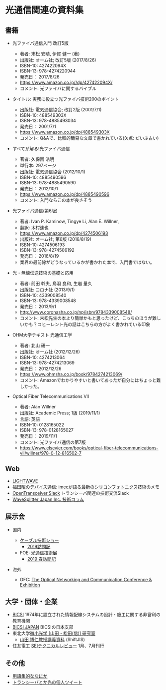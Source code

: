 # 光通信関連の資料集

## 書籍

* 光ファイバ通信入門 改訂5版
  * 著者: 末松 安晴, 伊賀 健一 (著)
  * 出版社: オーム社; 改訂5版 (2017/8/26)
  * ISBN-10: 427422094X
  * ISBN-13: 978-4274220944
  * 発売日： 2017/8/26
  * https://www.amazon.co.jp//dp/427422094X/
  * コメント: 光ファイバに関するバイブル

* タイトル: 実務に役立つ光ファイバ技術200のポイント
  * 出版社: 電気通信協会; 改訂2版 (2001/7/1)
  * ISBN-10: 488549303X
  * ISBN-13: 978-4885493034
  * 発売日： 2001/7/1
  * https://www.amazon.co.jp/dp/488549303X
  * コメント: Q&Aで、比較的簡易な文章で書かれている(欠点: だいぶ古い)

* すべてが解る!光ファイバ通信
  * 著者: 久保園 浩明 
  * 単行本: 297ページ
  * 出版社: 電気通信協会 (2012/10/1)
  * ISBN-10: 4885490596
  * ISBN-13: 978-4885490590
  * 発売日： 2012/10/1
  * https://www.amazon.co.jp/dp/4885490596
  * コメント: 入門ならこの本が良さそう

* 光ファイバ通信(第6版)
  * 著者: Ivan P. Kaminow, Tingye Li, Alan E. Willner,
  * 翻訳: 木村達也
  * https://www.amazon.co.jp/dp/4274506193
  * 出版社: オーム社; 第6版 (2016/8/19)
  * ISBN-10: 4274506193
  * ISBN-13: 978-4274506192
  * 発売日： 2016/8/19
  * 業界の最前線がどうなっているかが書かれた本で、入門書ではない。

* 光・無線伝送技術の基礎と応用
  * 著者: 前田 幹夫, 鳥羽 良和, 生岩 量久
  * 出版社: コロナ社 (2013/9/1)
  * ISBN-10: 4339008540
  * ISBN-13: 978-4339008548
  * 発売日： 2013/9/1
  * http://www.coronasha.co.jp/np/isbn/9784339008548/
  * コメント: 末松先生の本より簡単かもと思ったけど、こっちのほうが難しいかも？コヒーレント光の話はこちらの方がよく書かれている印象


* OHM大学テキスト 光通信工学
  * 著者: 北山 研一
  * 出版社: オーム社 (2012/12/26)
  * ISBN-10: 4274213064
  * ISBN-13: 978-4274213069
  * 発売日： 2012/12/26
  * https://www.ohmsha.co.jp/book/9784274213069/
  * コメント: Amazonでわかりやすいと書いてあったが自分にはちょっと難しかった。

* Optical Fiber Telecommunications VII
  * 著者: Alan Willner
  * 出版社: Academic Press; 1版 (2019/11/1)
  * 言語: 英語
  * ISBN-10: 0128165022
  * ISBN-13: 978-0128165027
  * 発売日： 2019/11/1
  * コメント: 光ファイバ通信の第7版
  * https://www.elsevier.com/books/optical-fiber-telecommunications-vii/willner/978-0-12-816502-7

## Web

* [LIGHTWAVE](https://www.lightwaveonline.com)
* [福田昭のデバイス通信: imecが語る最新のシリコンフォトニクス技術](2019_imec_si_photo.md)のメモ
* [OpenTransceiver Slack](https://transceiver.slack.com/join/shared_invite/enQtNTU0MjE2MzMxNjY3LWZlYjA1ZGVlZjNhMjU0NGVhZmUyYmIwNjk0MWExNjI0NjU2YjJkMDRmMGFhM2MyYTMyNDY3NTJkMWJkYTI5OGU) トランシーバ関連の技術交流Slack
* [WaveSplitter Japan Inc. 技術コラム](http://www.wavesplitter.jp/index.php/191)


## 展示会

* 国内

  * [ケーブル技術ショー](https://www.catv-f.com/outline/)
    * [2019訪問記](https://twitter.com/hiroysato/status/1141249541515010048?s=20)
  * FOE: [光通信技術展](https://www.foe.jp/ja-jp.html)
    * [2019 春訪問記](https://twitter.com/hiroysato/status/1151843319305011200?s=20)

* 海外
  * OFC: [The Optical Networking and Communication Conference & Exhibition](https://www.ofcconference.org/en-us/home/)

## 大学・団体・企業

* [BICSI](https://www.bicsi.org) 1974年に設立された情報配線システムの設計・施工に関する非営利の教育機関
* [BICSI JAPAN](https://www.bicsi.jp) BICSIの日本支部
* 東北大学[微小光学 [山田・松田(信)] 研究室](https://www.ecei.tohoku.ac.jp/ecei_web/Laboratory/yamada_j_index.html)
  * [山田 博仁教授講義資料](http://www5a.biglobe.ne.jp/~babe/) (ShiftJIS)
* 住友電工 [SEIテクニカルレビュー](https://sei.co.jp/technology/tr/) 1月、7月刊行

## その他

* [用語集的ななにか](cabling.md)
* [トランシーバとか光の個人ツイート](https://twitter.com/hiroysato/status/1093468464201617408?s=20)
